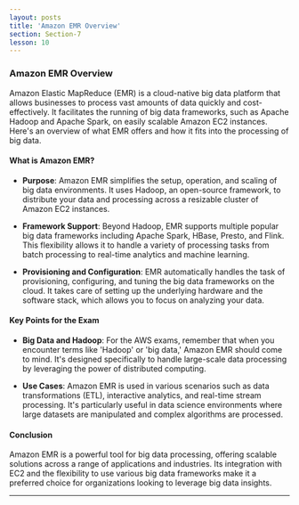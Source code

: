 ```yaml
---
layout: posts
title: 'Amazon EMR Overview'
section: Section-7
lesson: 10
---
```


### Amazon EMR Overview

Amazon Elastic MapReduce (EMR) is a cloud-native big data platform that allows businesses to process vast amounts of data quickly and cost-effectively. It facilitates the running of big data frameworks, such as Apache Hadoop and Apache Spark, on easily scalable Amazon EC2 instances. Here's an overview of what EMR offers and how it fits into the processing of big data.

<!-- pagebreak -->

#### What is Amazon EMR?

- **Purpose**: Amazon EMR simplifies the setup, operation, and scaling of big data environments. It uses Hadoop, an open-source framework, to distribute your data and processing across a resizable cluster of Amazon EC2 instances.

- **Framework Support**: Beyond Hadoop, EMR supports multiple popular big data frameworks including Apache Spark, HBase, Presto, and Flink. This flexibility allows it to handle a variety of processing tasks from batch processing to real-time analytics and machine learning.

- **Provisioning and Configuration**: EMR automatically handles the task of provisioning, configuring, and tuning the big data frameworks on the cloud. It takes care of setting up the underlying hardware and the software stack, which allows you to focus on analyzing your data.

<!-- pagebreak -->

#### Key Points for the Exam

- **Big Data and Hadoop**: For the AWS exams, remember that when you encounter terms like 'Hadoop' or 'big data,' Amazon EMR should come to mind. It's designed specifically to handle large-scale data processing by leveraging the power of distributed computing.

- **Use Cases**: Amazon EMR is used in various scenarios such as data transformations (ETL), interactive analytics, and real-time stream processing. It's particularly useful in data science environments where large datasets are manipulated and complex algorithms are processed.

<!-- pagebreak -->

#### Conclusion

Amazon EMR is a powerful tool for big data processing, offering scalable solutions across a range of applications and industries. Its integration with EC2 and the flexibility to use various big data frameworks make it a preferred choice for organizations looking to leverage big data insights.

---
